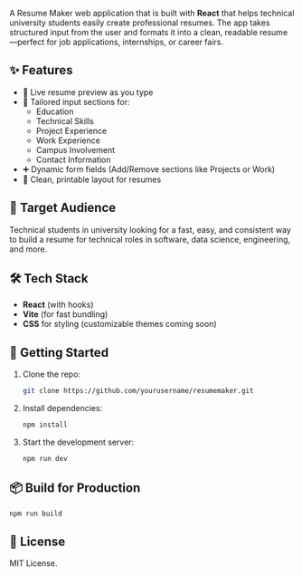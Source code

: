 
A Resume Maker web application that is built with **React** that helps technical university students easily create professional resumes. The app takes structured input from the user and formats it into a clean, readable resume—perfect for job applications, internships, or career fairs.

## ✨ Features

- 📄 Live resume preview as you type  
- 🧠 Tailored input sections for:
  - Education
  - Technical Skills
  - Project Experience
  - Work Experience
  - Campus Involvement
  - Contact Information
- ➕ Dynamic form fields (Add/Remove sections like Projects or Work)
- 🎨 Clean, printable layout for resumes

## 🎯 Target Audience

Technical students in university looking for a fast, easy, and consistent way to build a resume for technical roles in software, data science, engineering, and more.

## 🛠 Tech Stack

- **React** (with hooks)
- **Vite** (for fast bundling)
- **CSS** for styling (customizable themes coming soon)

## 🚀 Getting Started

1. Clone the repo:
   ```bash
   git clone https://github.com/yourusername/resumemaker.git
   ```
2. Install dependencies:
   ```bash
   npm install
   ```
3. Start the development server:
   ```bash
   npm run dev
   ```

## 📦 Build for Production

```bash
npm run build
```

## 🧾 License

MIT License.

